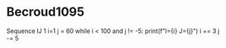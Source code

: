 # Becroud1095
Sequence IJ 1
i=1
j = 60
while i < 100 and  j != -5:
    print(f"I={i} J={j}")
    i += 3
    j -= 5
